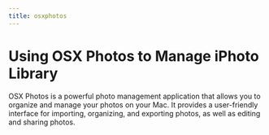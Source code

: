 ```yaml
---
title: osxphotos
---
```


# Using OSX Photos to Manage iPhoto Library

OSX Photos is a powerful photo management application that allows you to organize and manage your photos on your Mac. It provides a user-friendly interface for importing, organizing, and exporting photos, as well as editing and sharing photos.

